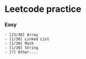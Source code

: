 Leetcode practice
===


### Easy

```
- [23/30] Array
- [1/30] Linked List
- [1/30] Math
- [1/30] String
- [?] Other....
```